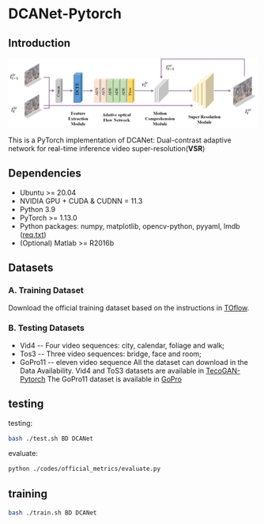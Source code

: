 # DCANet-Pytorch

## Introduction
![Overall_framework](image/framework.png)


This is a PyTorch implementation of DCANet: Dual-contrast adaptive network for real-time inference video super-resolution(**VSR**)

## Dependencies
- Ubuntu >= 20.04
- NVIDIA GPU + CUDA & CUDNN = 11.3
- Python 3.9
- PyTorch >= 1.13.0
- Python packages: numpy, matplotlib, opencv-python, pyyaml, lmdb ([req.txt](req.txt))
- (Optional) Matlab >= R2016b


## Datasets
### A. Training Dataset
Download the official training dataset based on the instructions in [TOflow](http://toflow.csail.mit.edu/).

### B. Testing Datasets
* Vid4 -- Four video sequences: city, calendar, foliage and walk;
* Tos3 -- Three video sequences: bridge, face and room;
* GoPro11 -- eleven video sequence
All the dataset can download in the Data Availability.
Vid4 and ToS3 datasets are available in [TecoGAN-Pytorch](https://github.com/skycrapers/TecoGAN-PyTorch)
The GoPro11 dataset is available in [GoPro](https://seungjunnah.github.io/Datasets/gopro)

## testing
testing:
```bash
bash ./test.sh BD DCANet
```

evaluate:
```bash
python ./codes/official_metrics/evaluate.py 
```

## training
```bash
bash ./train.sh BD DCANet
```










> 
